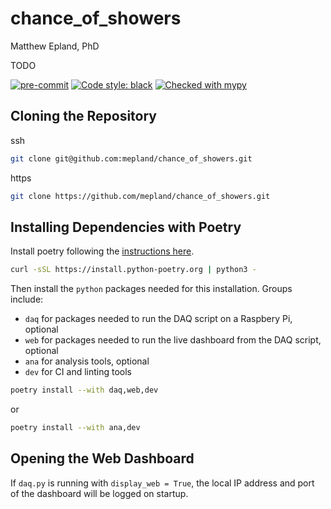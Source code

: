 # chance\_of\_showers
Matthew Epland, PhD

TODO

[![pre-commit](https://img.shields.io/badge/pre--commit-enabled-brightgreen?logo=pre-commit)](https://github.com/pre-commit/pre-commit)
[![Code style: black](https://img.shields.io/badge/code%20style-black-000000.svg)](https://github.com/psf/black)
[![Checked with mypy](https://www.mypy-lang.org/static/mypy_badge.svg)](https://mypy-lang.org/)


## Cloning the Repository
ssh
```bash
git clone git@github.com:mepland/chance_of_showers.git
```

https
```bash
git clone https://github.com/mepland/chance_of_showers.git
```

## Installing Dependencies with Poetry
Install poetry following the [instructions here](https://python-poetry.org/docs/#installation).
```bash
curl -sSL https://install.python-poetry.org | python3 -
```
Then install the `python` packages needed for this installation. Groups include:
- `daq` for packages needed to run the DAQ script on a Raspbery Pi, optional
- `web` for packages needed to run the live dashboard from the DAQ script, optional
- `ana` for analysis tools, optional
- `dev` for CI and linting tools

```bash
poetry install --with daq,web,dev
```
or
```bash
poetry install --with ana,dev
```

## Opening the Web Dashboard
If `daq.py` is running with `display_web = True`,
the local IP address and port of the dashboard will be logged on startup.
